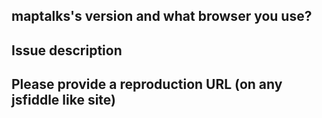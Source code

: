 **maptalks's version and what browser you use?**
----


**Issue description**
----


**Please provide a reproduction URL (on any jsfiddle like site)**
----
